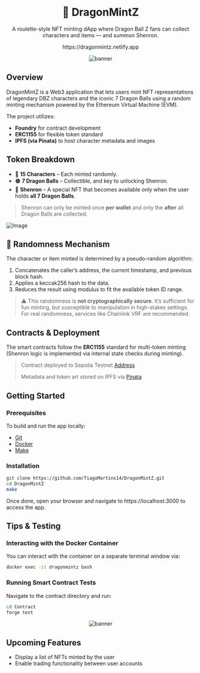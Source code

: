 # <div align="center">🐉 DragonMintZ</div>
<p align="center">A roulette-style NFT minting dApp where Dragon Ball Z fans can collect characters and items — and summon Shenron.</p>
<p align="center">https://dragonmintz.netlify.app</p>

<p align="center">
  <img src="https://github.com/user-attachments/assets/b5aa274f-1637-456f-a76c-4a9d3a073cd7" alt="banner" />
</p>


## Overview

DragonMintZ is a Web3 application that lets users mint NFT representations of legendary DBZ characters and the iconic 7 Dragon Balls using a random minting mechanism powered by the Ethereum Virtual Machine (EVM).

The project utilizes:
- **Foundry** for contract development
- **ERC1155** for flexible token standard
- **IPFS (via Pinata)** to host character metadata and images

## Token Breakdown

- 🎴 **15 Characters** – Each minted randomly.
- 🟠 **7 Dragon Balls** – Collectible, and key to unlocking Shenron.
- 🐉 **Shenron** – A special NFT that becomes available only when the user holds **all 7 Dragon Balls**.

> Shenron can only be minted once **per wallet** and only the **after** all Dragon Balls are collected.

![Image](https://github.com/user-attachments/assets/8757ca32-88f9-4d6e-b2e8-1a634d1296c8)

## 🎲 Randomness Mechanism

The character or item minted is determined by a pseudo-random algorithm:

1. Concatenates the caller’s address, the current timestamp, and previous block hash.
2. Applies a keccak256 hash to the data.
3. Reduces the result using modulus to fit the available token ID range.

> ⚠️ This randomness is **not cryptographically secure**. It’s sufficient for fun minting, but susceptible to manipulation in high-stakes settings. For real randomness, services like Chainlink VRF are recommended.

## Contracts & Deployment

The smart contracts follow the **ERC1155** standard for multi-token minting (Shenron logic is implemented via internal state checks during minting).

> Contract deployed to Sepolia Testnet [Address](https://sepolia.etherscan.io/address/0x7229199956087715Bd5E355Ab4783b60dd11f651)
> 
> Metadata and token art stored on IPFS via [Pinata](https://pinata.cloud)

## Getting Started

### Prerequisites

To build and run the app locally:
- [Git](https://git-scm.com/)
- [Docker](https://www.docker.com/)
- [Make](https://www.gnu.org/software/make/)

### Installation

```bash
git clone https://github.com/TiagoMartins14/DragonMintZ.git
cd DragonMintZ
make
```

Once done, open your browser and navigate to https://localhost:3000 to access the app.

## Tips & Testing

### Interacting with the Docker Container

You can interact with the container on a separate terminal window via:
```bash
docker exec -it dragonmintz bash
```

### Running Smart Contract Tests

Navigate to the contract directory and run:
```bash
cd Contract
forge test
```

<p align="center">
  <img src="https://github.com/user-attachments/assets/ff1b47eb-05ba-4630-8edd-8708ba5365a7" alt="banner" />
</p>

## Upcoming Features

- Display a list of NFTs minted by the user
- Enable trading functionality between user accounts